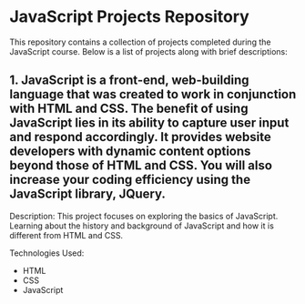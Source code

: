 # JavaScript Projects Repository

This repository contains a collection of projects completed during the JavaScript course. Below is a list of projects along with brief descriptions:

## 1. JavaScript is a front-end, web-building language that was created to work in conjunction with HTML and CSS. The benefit of using JavaScript lies in its ability to capture user input and respond accordingly. It provides website developers with dynamic content options beyond those of HTML and CSS. You will also increase your coding efficiency using the JavaScript library, JQuery.

Description: This project focuses on exploring the basics of JavaScript. Learning about the history and background of JavaScript and how it is different from HTML and CSS. 

Technologies Used:
- HTML
- CSS
- JavaScript
